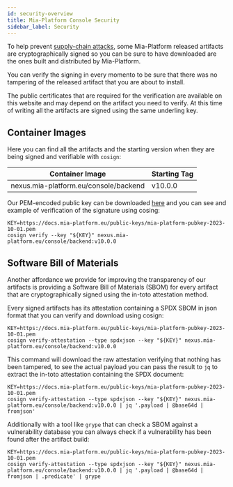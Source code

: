 ```yaml
---
id: security-overview
title: Mia-Platform Console Security
sidebar_label: Security
---
```


To help prevent [supply-chain attacks], some Mia-Platform released artifacts are cryptographically signed so you can
be sure to have downloaded are the ones built and distributed by Mia-Platform.

You can verify the signing in every momento to be sure that there was no tampering of the released artifact that you
are about to install.

The public certificates that are required for the verification are available on this website and may depend on the
artifact you need to verify. At this time of writing all the artifacts are signed using the same underling key.

## Container Images

Here you can find all the artifacts and the starting version when they are being signed and verifiable with `cosign`:

| Container Image | Starting Tag |
| --- | --- |
| nexus.mia-platform.eu/console/backend | v10.0.0 |

Our PEM-encoded public key can be downloaded [here] and you can see and example of verification of the signature
using cosing:

```shell
KEY=https://docs.mia-platform.eu/public-keys/mia-platform-pubkey-2023-10-01.pem
cosign verify --key "${KEY}" nexus.mia-platform.eu/console/backend:v10.0.0
```

## Software Bill of Materials

Another affordance we provide for improving the transparency of our artifacts is providing a Software Bill of
Materials (SBOM) for every artifact that are cryptographically signed using the in-toto attestation method.

Every signed artifacts has its attestation containing a SPDX SBOM in json format that you can verify and download
using cosign:

```shell
KEY=https://docs.mia-platform.eu/public-keys/mia-platform-pubkey-2023-10-01.pem
cosign verify-attestation --type spdxjson --key "${KEY}" nexus.mia-platform.eu/console/backend:v10.0.0
```

This command will download the raw attestation verifying that nothing has been tampered, to see the actual payload
you can pass the result to `jq` to extract the in-toto attestation containing the SPDX document:

```shell
KEY=https://docs.mia-platform.eu/public-keys/mia-platform-pubkey-2023-10-01.pem
cosign verify-attestation --type spdxjson --key "${KEY}" nexus.mia-platform.eu/console/backend:v10.0.0 | jq '.payload | @base64d | fromjson'
```

Additionally with a tool like `grype` that can check a SBOM against a vulnerability database you can always check if
a vulnerability has been found after the artifact build:

```shell
KEY=https://docs.mia-platform.eu/public-keys/mia-platform-pubkey-2023-10-01.pem
cosign verify-attestation --type spdxjson --key "${KEY}" nexus.mia-platform.eu/console/backend:v10.0.0 | jq '.payload | @base64d | fromjson | .predicate' | grype
```

[supply-chain attacks]: https://en.wikipedia.org/wiki/Supply_chain_attack
[here]: /public-keys/static/public-keys/mia-platform-pubkey-2023-10-01.pem "Mia-Platform PEM-encoded public key"
